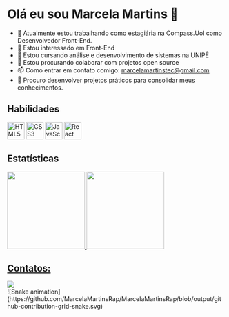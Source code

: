 # Olá eu sou Marcela Martins  👋


- 🔭 Atualmente estou trabalhando como estagiária na Compass.Uol como Desenvolvedor Front-End.
- 👀 Estou interessado em Front-End
- 🌱 Estou cursando análise e desenvolvimento de sistemas na UNIPÊ
- 👯 Estou procurando colaborar com projetos open source
- 📫 Como entrar em contato comigo: marcelamartinstec@gmail.com
- 💞️ Procuro desenvolver projetos práticos para consolidar meus conhecimentos.


## Habilidades ️

<img src="https://cdn.jsdelivr.net/gh/devicons/devicon/icons/html5/html5-original.svg" alt="HTML5" width="40" height="40"/>
<img src="https://cdn.jsdelivr.net/gh/devicons/devicon/icons/css3/css3-original.svg" alt="CSS3" width="40" height="40"/>
<img src="https://cdn.jsdelivr.net/gh/devicons/devicon/icons/javascript/javascript-original.svg" alt="JavaScript" width="40" height="40"/>
<img src="https://cdn.jsdelivr.net/gh/devicon/devicon/icons/react/react-original.svg" alt="React" width="40" height="40"/>

## Estatísticas 

<div>
<a href="https://github.com/MarcelaMartinsRap">
<img loading="lazy" height="180em" src="https://github-readme-stats.vercel.app/api/top-langs/?usernameMarcelaMartinsRap&layout=compact&langs_count=7&theme=dracula"/>
<img loading="lazy" height="180em" src="https://github-readme-stats.vercel.app/api?username=MarcelaMartinsRap&show_icons=true&theme=dracula&include_all_commits=true&count_private=true"/>
</div>

## Contatos:

<div>
<a href="https://www.linkedin.com/in/marcela-martins01/" target="_blank"><img loading="lazy" src="https://img.shields.io/badge/-LinkedIn-%230077B5?style=for-the-badge&logo=linkedin&logoColor=white" target="_blank"></a>   
</div>
![Snake animation](https://github.com/MarcelaMartinsRap/MarcelaMartinsRap/blob/output/github-contribution-grid-snake.svg)

          
          


